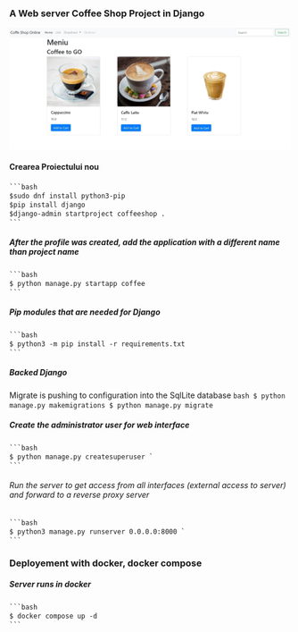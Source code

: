 ###  A Web server Coffee Shop Project in Django
![Django web page](coffeeshop/coffee/templates/menu.jpg)

#### Crearea Proiectului nou 
    ```bash
    $sudo dnf install python3-pip 
    $pip install django 
    $django-admin startproject coffeeshop . 
    ```

##### After the profile was created, add the application with a different name than project name
    ```bash 
    $ python manage.py startapp coffee
    ```
    
##### Pip modules that are needed for Django
    ```bash
    $ python3 -m pip install -r requirements.txt
    ```

##### Backed Django
Migrate is pushing to configuration into the SqlLite database
    ```bash
    $ python manage.py makemigrations
    $ python manage.py migrate
    ```

##### Create the administrator user for web interface
    ```bash
    $ python manage.py createsuperuser `
    ```

###### Run the server to get access from all interfaces (external access to server) and forward to a reverse proxy server  
    ```bash 
    $ python3 manage.py runserver 0.0.0.0:8000 `
    ```
### Deployement with docker, docker compose   
##### Server runs in docker
    ```bash 
    $ docker compose up -d
    ```
